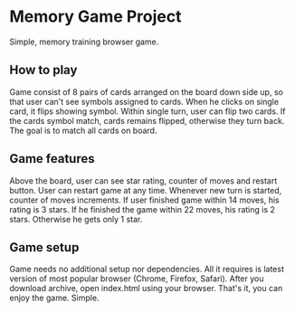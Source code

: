 # Memory Game Project

Simple, memory training browser game.  

## How to play

Game consist of 8 pairs of cards arranged on the board down side up, so that user can't see symbols assigned to cards. When he clicks on single card, it flips showing symbol. Within single turn, user can flip two cards. If the cards symbol match, cards remains flipped, otherwise they turn back. The goal is to match all cards on board.

## Game features

Above the board, user can see star rating, counter of moves and restart button. User can restart game at any time. Whenever new turn is started, counter of moves increments. If user finished game within 14 moves, his rating is 3 stars. If he finished the game within 22 moves, his rating is 2 stars. Otherwise he gets only 1 star.        

## Game setup

Game needs no additional setup nor dependencies. All it requires is latest version of most
popular browser (Chrome, Firefox, Safari). After you download archive, open
index.html using your browser. That's it, you can enjoy the game. Simple.    
